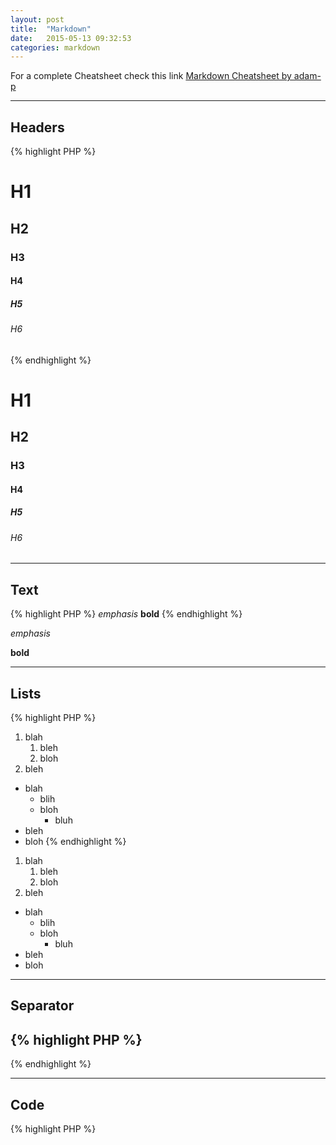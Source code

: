 ```yaml
---
layout: post
title:  "Markdown"
date:   2015-05-13 09:32:53
categories: markdown
---
```


For a complete Cheatsheet check this link [Markdown Cheatsheet by adam-p](https://github.com/adam-p/markdown-here/wiki/Markdown-Cheatsheet#code)

---

## Headers

{% highlight PHP %}
# H1
## H2
### H3
#### H4
##### H5
###### H6
{% endhighlight %}

# H1

## H2

### H3

#### H4

##### H5

###### H6

---

## Text

{% highlight PHP %}
*emphasis*
**bold**
{% endhighlight %}

*emphasis*

**bold**

---

## Lists

{% highlight PHP %}
1. blah
    1. bleh
    2. bloh
2. bleh

* blah
    - blih
    - bloh
        + bluh
* bleh
* bloh
{% endhighlight %}

1. blah
    1. bleh
    2. bloh
2. bleh

* blah
    - blih
    - bloh
        + bluh
* bleh
* bloh

---

## Separator

{% highlight PHP %}
---
{% endhighlight %}

---

## Code

{% highlight PHP %}
<?php
echo 'Hello World!';
{% endhighlight %}

